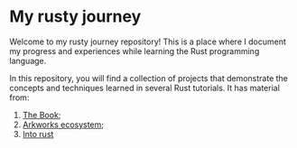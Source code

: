 # My rusty journey

Welcome to my rusty journey repository! This is a place where I document my progress and experiences while learning the Rust programming language.

In this repository, you will find a collection of projects that demonstrate the concepts and techniques learned in several Rust tutorials. It has material
from:

1. [The Book](https://doc.rust-lang.org/book/);
2. [Arkworks ecosystem](https://github.com/arkworks-rs);
3. [Into rust](http://intorust.com/)
